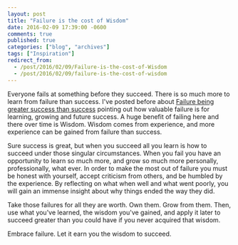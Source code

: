 ```yaml
---
layout: post
title: "Failure is the cost of Wisdom"
date: 2016-02-09 17:39:00 -0600
comments: true
published: true
categories: ["blog", "archives"]
tags: ["Inspiration"]
redirect_from: 
  - /post/2016/02/09/Failure-is-the-cost-of-Wisdom
  - /post/2016/02/09/failure-is-the-cost-of-wisdom
---
```

<!-- more -->
<p>Everyone fails at something before they succeed. There is so much more to learn from failure than success. I've posted before about <a href="/post/2013/09/08/Failure-Is-Greater-Success-Than-Success">Failure being greater success than success</a> pointing out how valuable failure is for learning, growing and future success. A huge benefit of failing here and there over time is Wisdom. Wisdom comes from experience, and more experience can be gained from failure than success.</p>
<p>Sure success is great, but when you succeed all you learn is how to succeed under those singular circumstances. When you fail you have an opportunity to learn so much more, and grow so much more personally, professionally, what ever. In order to make the most out of failure you must be honest with yourself, accept criticism from others, and be humbled by the experience. By reflecting on what when well and what went poorly, you will gain an immense insight about why things ended the way they did.</p>
<p>Take those failures for all they are worth. Own them. Grow from them. Then, use what you've learned, the wisdom you've gained, and apply it later to succeed greater than you could have if you never acquired that wisdom.</p>
<p>Embrace failure. Let it earn you the wisdom to succeed.</p>
